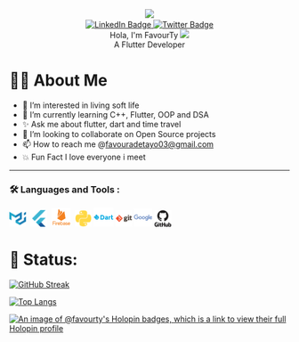 <div id="header" align="center">
  <img src="https://media1.giphy.com/media/igRW3jH2LcCVzMqi5F/giphy.gif?cid=ecf05e47wop14z9ec8vkhwz4xxt1f2uyowyvok4ln0rqqfkf&ep=v1_gifs_related&rid=giphy.gif&ct=s" width="170"/>
</div>

<div id="badges" align="center">
  <a href="https://www.linkedin.com/in/adeyemi-favour-adetayo-72800222a/">
    <img src="https://img.shields.io/badge/LinkedIn-blue?style=for-the-badge&logo=linkedin&logoColor=white" alt="LinkedIn Badge"/>
  </a>
  <a href="https://twitter.com/favvyhn">
    <img src="https://img.shields.io/badge/Twitter-blue?style=for-the-badge&logo=twitter&logoColor=white" alt="Twitter Badge"/>
  </a>
</div>
<div  align="center">
  Hola, I'm FavourTy
  <img src="https://media0.giphy.com/media/v1.Y2lkPTc5MGI3NjExbHIyOW9xaHg2NHZsaWhhZXEwdHl6MWc1NTV4OTZjOG1tNzhrbnJmNCZlcD12MV9pbnRlcm5hbF9naWZfYnlfaWQmY3Q9cw/hvRJCLFzcasrR4ia7z/giphy.gif" width="20px"/>
</div>

<div  align="center">
  A Flutter Developer
  </div>

# :woman_technologist: About Me

- 👀 I’m interested in living soft life
- 🌱 I’m currently learning C++, Flutter, OOP and  DSA
- ✨ Ask me about flutter, dart and time travel
- 💞️ I’m looking to collaborate on Open Source projects
- 📫 How to reach me @favouradetayo03@gmail.com
- 💥 Fun Fact I love everyone i meet
---

### :hammer_and_wrench: Languages and Tools :
<div>
  <img src="https://github.com/devicons/devicon/blob/master/icons/materialui/materialui-original.svg" title="Material UI" alt="Material UI" width="30" height="30"/>&nbsp;
  <img src="https://github.com/devicons/devicon/blob/master/icons/flutter/flutter-original.svg" title="Flutter" alt="Flutter" width="30" height="30"/>&nbsp;
  <img src="https://github.com/devicons/devicon/blob/master/icons/firebase/firebase-plain-wordmark.svg" title="Firebase" alt="Firebase" width="34" height="34"/>&nbsp;
    <img src= "https://raw.githubusercontent.com/devicons/devicon/55609aa5bd817ff167afce0d965585c92040787a/icons/python/python-plain.svg"title="Python" **alt="Python" width="30" height="30"/>
   <img src="https://raw.githubusercontent.com/devicons/devicon/55609aa5bd817ff167afce0d965585c92040787a/icons/dart/dart-plain-wordmark.svg" title="Dart" **alt="Dart" width="35" height="35"/>
   <img src="https://github.com/devicons/devicon/blob/master/icons/git/git-original-wordmark.svg" title="Git" **alt="Git" width="30" height="30"/>
   <img src="https://raw.githubusercontent.com/devicons/devicon/55609aa5bd817ff167afce0d965585c92040787a/icons/google/google-plain-wordmark.svg" title="Google" **alt="Google" width="33" height="33"/>
    <img src="https://raw.githubusercontent.com/devicons/devicon/55609aa5bd817ff167afce0d965585c92040787a/icons/github/github-original-wordmark.svg" title="GitHub" **alt="GitHub" width="30" height="30"/>
</div>
 
 
# 🚀 Status:
  
 [![GitHub Streak](https://streak-stats.demolab.com?user=favourTy&theme=github-dark)](https://git.io/streak-stats)


 [![Top Langs](https://github-readme-stats.vercel.app/api/top-langs/?username=favourTy&layout=compact&theme=vision-friendly-dark)](https://github.com/anuraghazra/github-readme-stats)
 
 [![An image of @favourty's Holopin badges, which is a link to view their full Holopin profile](https://holopin.me/favourty)](https://holopin.io/@favourty)

<!---
FavourTy/FavourTy is a ✨ special ✨ repository because its `README.md` (this file) appears on your GitHub profile.

You can click the Preview link to take a look at your changes.
--->
